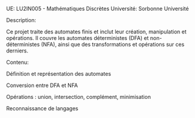 UE: LU2IN005 - Mathématiques Discrètes
Université: Sorbonne Université

Description:

Ce projet traite des automates finis et inclut leur création, manipulation et opérations. Il couvre les automates déterministes (DFA) et non-déterministes (NFA), ainsi que des transformations et opérations sur ces derniers.


Contenu:

Définition et représentation des automates

Conversion entre DFA et NFA

Opérations : union, intersection, complément, minimisation

Reconnaissance de langages
